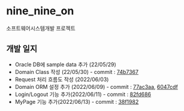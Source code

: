 # nine_nine_on
소프트웨어시스템개발 프로젝트

## 개발 일지
* Oracle DB에 sample data 추가 (22/05/29)
* Domain Class 작성 (22/05/30) - commit : [74b7367](https://github.com/EUNDINI/nine_nine_on/commit/74b7367d62cf8fc33b1fa111ebb292a60d35ec27)
* Request 처리 흐름도 작성 (2022/06/03)
* Domain ORM 설정 추가 (2022/06/09) - commit : [77ac3aa](https://github.com/EUNDINI/nine_nine_on/pull/22/commits/77ac3aa02b037d6f062daf0c747012585bcd6414), [6047cdf](https://github.com/EUNDINI/nine_nine_on/pull/26/commits/6047cdfe6a2475ddf8001dbfa2ab747725242cfe)
* Login/Logout 기능 추가(2022/06/11) - commit : [82fd686](https://github.com/EUNDINI/nine_nine_on/commit/82fd6866fed3c73aecc01ef197d03cfbb433dff9)
* MyPage 기능 추가(2022/06/13) - commit : [38f1982](https://github.com/EUNDINI/nine_nine_on/pull/41/commits/38f198206e78774a193f6c7835c7a072afd73422)
